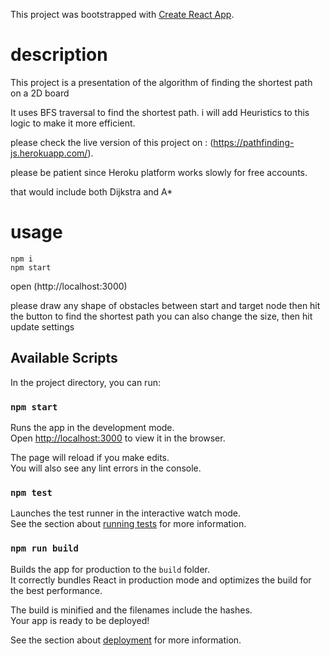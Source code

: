 This project was bootstrapped with [Create React App](https://github.com/facebook/create-react-app).

# description
This project is a presentation of the algorithm of finding the shortest path on a 2D board

It uses BFS traversal to find the shortest path.
i will add Heuristics to this logic to make it more efficient.

please check the live version of this project on : (https://pathfinding-js.herokuapp.com/).

please be patient since Heroku platform works slowly for free accounts.


that would include both Dijkstra and A*

# usage

    npm i
    npm start
   
 open (http://localhost:3000)
 
please draw any shape of obstacles between start and target node
then hit the button to find the shortest path
you can also change the size, then hit update settings

## Available Scripts

In the project directory, you can run:

### `npm start`

Runs the app in the development mode.<br />
Open [http://localhost:3000](http://localhost:3000) to view it in the browser.

The page will reload if you make edits.<br />
You will also see any lint errors in the console.

### `npm test`

Launches the test runner in the interactive watch mode.<br />
See the section about [running tests](https://facebook.github.io/create-react-app/docs/running-tests) for more information.

### `npm run build`

Builds the app for production to the `build` folder.<br />
It correctly bundles React in production mode and optimizes the build for the best performance.

The build is minified and the filenames include the hashes.<br />
Your app is ready to be deployed!

See the section about [deployment](https://facebook.github.io/create-react-app/docs/deployment) for more information.

